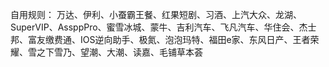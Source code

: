 自用规则：
万达、伊利、小蚕霸王餐、红果短剧、习酒、上汽大众、龙湖、SuperVIP、AssppPro、蜜雪冰城、蒙牛、吉利汽车、飞凡汽车、华住会、杰士邦、富友缴费通、IOS逆向助手、极氮、泡泡玛特、福田e家、东风日产、王者荣耀、雪之下雪乃、望潮、大潮、读嘉、毛铺草本荟
